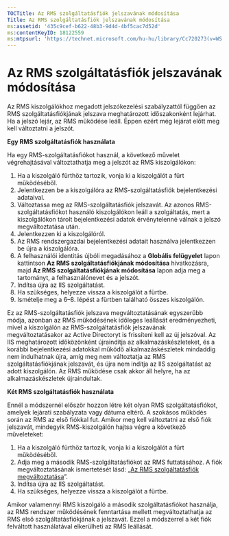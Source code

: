 ```yaml
---
TOCTitle: Az RMS szolgáltatásfiók jelszavának módosítása
Title: Az RMS szolgáltatásfiók jelszavának módosítása
ms:assetid: '435c9cef-b622-48b3-9d4d-4bf5cac7d52d'
ms:contentKeyID: 18122559
ms:mtpsurl: 'https://technet.microsoft.com/hu-hu/library/Cc720273(v=WS.10)'
---
```


Az RMS szolgáltatásfiók jelszavának módosítása
==============================================

Az RMS kiszolgálókhoz megadott jelszókezelési szabályzattól függően az RMS szolgáltatásfiókjának jelszava meghatározott időszakonként lejárhat. Ha a jelszó lejár, az RMS működése leáll. Éppen ezért még lejárat előtt meg kell változtatni a jelszót.

**Egy RMS szolgáltatásfiók használata**

Ha egy RMS-szolgáltatásfiókot használ, a következő művelet végrehajtásával változtathatja meg a jelszót az RMS kiszolgálókon:

1.  Ha a kiszolgáló fürthöz tartozik, vonja ki a kiszolgálót a fürt működéséből.
2.  Jelentkezzen be a kiszolgálóra az RMS-szolgáltatásfiók bejelentkezési adataival.
3.  Változtassa meg az RMS-szolgáltatásfiók jelszavát.
    Az azonos RMS-szolgáltatásfiókot használó kiszolgálókon leáll a szolgáltatás, mert a kiszolgálókon tárolt bejelentkezési adatok érvénytelenné válnak a jelszó megváltoztatása után.
4.  Jelentkezzen ki a kiszolgálóról.
5.  Az RMS rendszergazdai bejelentkezési adatait használva jelentkezzen be újra a kiszolgálóra.
6.  A felhasználói identitás újbóli megadásához a **Globális felügyelet** lapon kattintson **Az RMS szolgáltatásfiókjának módosítása** hivatkozásra, majd **Az RMS szolgáltatásfiókjának módosítása** lapon adja meg a tartományt, a felhasználónevet és a jelszót.
7.  Indítsa újra az IIS szolgáltatást.
8.  Ha szükséges, helyezze vissza a kiszolgálót a fürtbe.
9.  Ismételje meg a 6–8. lépést a fürtben található összes kiszolgálón.

Ez az RMS-szolgáltatásfiók jelszava megváltoztatásának egyszerűbb módja, azonban az RMS működésének időleges leállását eredményezheti, mivel a kiszolgálón az RMS-szolgáltatásfiók jelszavának megváltoztatásakor az Active Directoryt is frissíteni kell az új jelszóval. Az IIS meghatározott időközönként újraindítja az alkalmazáskészleteket, és a korábbi bejelentkezési adatokkal működő alkalmazáskészletek mindaddig nem indulhatnak újra, amíg meg nem változtatja az RMS szolgáltatásfiókjának jelszavát, és újra nem indítja az IIS szolgáltatást az adott kiszolgálón. Az RMS működése csak akkor áll helyre, ha az alkalmazáskészletek újraindultak.

**Két RMS szolgáltatásfiók használata**

Ennél a módszernél először hozzon létre két olyan RMS szolgáltatásfiókot, amelyek lejárati szabályzata vagy dátuma eltérő. A szokásos működés során az RMS az első fiókkal fut. Amikor meg kell változtatni az első fiók jelszavát, mindegyik RMS-kiszolgálón hajtsa végre a következő műveleteket:

1.  Ha a kiszolgáló fürthöz tartozik, vonja ki a kiszolgálót a fürt működéséből.
2.  Adja meg a második RMS-szolgáltatásfiókot az RMS futtatásához. A fiók megváltoztatásának ismertetését lásd: „[Az RMS szolgáltatásfiók megváltoztatása](https://technet.microsoft.com/f257d66d-b823-41e4-bcb7-7c90eb295238)”.
3.  Indítsa újra az IIS szolgáltatást.
4.  Ha szükséges, helyezze vissza a kiszolgálót a fürtbe.

Amikor valamennyi RMS kiszolgáló a második szolgáltatásfiókot használja, az RMS rendszer működésének fenntartása mellett megváltoztathatja az RMS első szolgáltatásfiókjának a jelszavát. Ezzel a módszerrel a két fiók felváltott használatával elkerülheti az RMS leállását.
